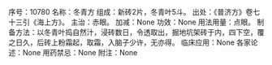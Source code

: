 序号：10780
名称：冬青方
组成：新砖2片，冬青叶5斗。
出处：《普济方》卷七十三引《海上方》。
主治：赤眼。
加减：None
功效：None
用法用量：点眼。
制备方法：以冬青叶捣自然汁，浸砖数日，令透取出，掘地坑架砖于内，四下空，覆之日久，后砖上粉霜起，取霜，入脑子少许，无亦得。
临床应用：None
各家论述：None
用药禁忌：None
附注：None
